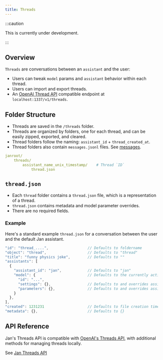 ```yaml
---
title: Threads
---
```


:::caution

This is currently under development.

:::

## Overview

`Threads` are conversations between an `assistant` and the user:

- Users can tweak `model` params and `assistant` behavior within each thread.
- Users can import and export threads.
- An [OpenAI Thread API](https://platform.openai.com/docs/api-reference/threads) compatible endpoint at `localhost:1337/v1/threads`.

## Folder Structure

- Threads are saved in the `/threads` folder.
- Threads are organized by folders, one for each thread, and can be easily zipped, exported, and cleared.
- Thread folders follow the naming: `assistant_id` + `thread_created_at`.
- Thread folders also contain `messages.jsonl` files. See [messages](/specs/messages).

```yaml
janroot/
    threads/
        assistant_name_unix_timestamp/    # Thread `ID`
            thread.json
```

## `thread.json`

- Each `thread` folder contains a `thread.json` file, which is a representation of a thread.
- `thread.json` contains metadata and model parameter overrides.
- There are no required fields.

### Example

Here's a standard example `thread.json` for a conversation between the user and the default Jan assistant.

```js
"id": "thread_....",                  // Defaults to foldername
"object": "thread",                   // Defaults to "thread"
"title": "funny physics joke",        // Defaults to ""
"assistants": [
  {
    "assistant_id": "jan",            // Defaults to "jan"
    "model": {                        // Defaults to the currently active model (can be changed before thread is begun)
      "id": "...",
      "settings": {},                 // Defaults to and overrides assistant.json's "settings" (and if none, then model.json "settings")
      "parameters": {},               // Defaults to and overrides assistant.json's "parameters" (and if none, then model.json "parameters")
    }
  },
],
"created": 1231231                    // Defaults to file creation time
"metadata": {},                       // Defaults to {}
```

## API Reference

Jan's Threads API is compatible with [OpenAI's Threads API](https://platform.openai.com/docs/api-reference/threads), with additional methods for managing threads locally.

See [Jan Threads API](https://jan.ai/api-reference#tag/Threads)
